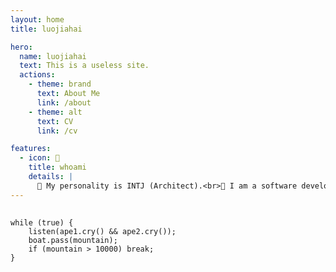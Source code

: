 ```yaml
---
layout: home
title: luojiahai

hero:
  name: luojiahai
  text: This is a useless site.
  actions:
    - theme: brand
      text: About Me
      link: /about
    - theme: alt
      text: CV
      link: /cv

features:
  - icon: 🐷
    title: whoami
    details: |
      🤗 My personality is INTJ (Architect).<br>🔭 I am a software development engineer.<br>🌱 I like eating, cooking, and grocery shopping.<br>📫 How to reach me: luo[at]jiahai.co
---
```


##

```ts:line-numbers
while (true) {
    listen(ape1.cry() && ape2.cry());
    boat.pass(mountain);
    if (mountain > 10000) break;
}
```
